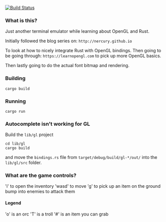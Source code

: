 [![Build Status](https://travis-ci.org/KristonCosta/verbose-adventure.svg?branch=master)](https://travis-ci.org/KristonCosta/verbose-adventure)

### What is this?
Just another terminal emulator while learning about OpenGL and Rust.

Initially followed the blog series on: 
`http://nercury.github.io`

To look at how to nicely integrate Rust with OpenGL bindings.
Then going to be going through: 
`https://learnopengl.com` to pick up more OpenGL basics. 

Then lastly going to do the actual font bitmap and rendering.

### Building 

```shell script
cargo build 
```

### Running 

```shell script
cargo run
```

### Autocomplete isn't working for GL
Build the `lib/gl` project
```shell script
cd lib/gl
cargo build
``` 
and move the `bindings.rs` file from `target/debug/build/gl-*/out/` into the `lib/gl/src` folder.

### What are the game controls?

'i' to open the inventory 
'wasd' to move
'g' to pick up an item on the ground
bump into enemies to attack them

#### Legend
'o' is an orc 
'T' is a troll 
'#' is an item you can grab 
